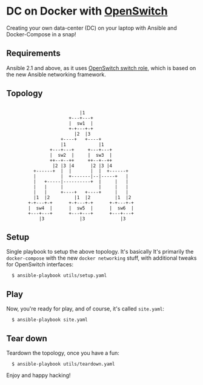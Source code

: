 # DC on Docker with [OpenSwitch](http://www.openswitch.net)

Creating your own data-center (DC) on your laptop with Ansible and
Docker-Compose in a snap!

## Requirements

Ansible 2.1 and above, as it uses [OpenSwitch switch role](http://github.com/keinohguchi/ops-switch-role), which is based on the new Ansible
networking framework.

## Topology

```
                           
                           |1
                       +---+---+
                       |  sw1  |
                       +-+---+-+
                         |2  |3
                    +----+   +----+
                    |1            |1
                +---+---+     +---+---+
                |  sw2  |     |  sw3  |
                ++--+--++     ++--+--++
                 |2 |3 |4      |2 |3 |4 
          +------+  |  |       |  |  +------+
          |         |  +-------|--|-----+   |
          |   +-----|----------+  |     |   |
          |   |     |             |     |   |
          |   |     +----+   +----+     |   |
          |1  |2         |1  |2         |1  |2
        +-+---+-+      +-+---+-+      +-+---+-+
        |  sw4  |      |  sw5  |      |  sw6  |
        +---+---+      +---+---+      +---+---+
            |3             |3             |3

```

## Setup

Single playbook to setup the above topology.  It's basically
It's primarily the `docker-compose` with the new `docker networking`
stuff, with additional tweaks for OpenSwitch interfaces:

```
  $ ansible-playbook utils/setup.yaml
```

## Play

Now, you're ready for play, and of course, it's called `site.yaml`:

```
  $ ansible-playbook site.yaml
```

## Tear down

Teardown the topology, once you have a fun:

```
  $ ansible-playbook utils/teardown.yaml
```

Enjoy and happy hacking!
